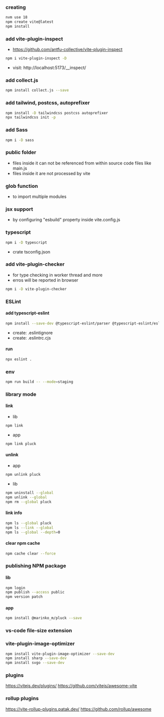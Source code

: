 ### creating
```bash
nvm use 18
npm create vite@latest
npm install
```

### add vite-plugin-inspect
- https://github.com/antfu-collective/vite-plugin-inspect
```bash
npm i vite-plugin-inspect -D
```
- visit: http://localhost:5173/__inspect/


### add collect.js
```bash
npm install collect.js --save
```

### add tailwind, postcss, autoprefixer
```bash
npm install -D tailwindcss postcss autoprefixer
npx tailwindcss init -p
```

### add Sass
```bash
npm i -D sass
```

### public folder
- files inside it can not be referenced from within source code files like main.js
- files inside it are not processed by vite

### glob function
- to import multiple modules

### jsx support
- by configuring "esbuild" property inside vite.config.js

### typescript
```bash
npm i -D typescript
```
- crate tsconfig.json

### add vite-plugin-checker
- for type checking in worker thread and more
- erros will be reported in browser
```bash
npm i -D vite-plugin-checker
```

### ESLint
#### add typescript-eslint
```bash
npm install --save-dev @typescript-eslint/parser @typescript-eslint/eslint-plugin eslint typescript
```
- create: .eslintignore
- create: .eslintrc.cjs
#### run
```bash
npx eslint .
```

### env
```bash
npm run build -- --mode=staging
```

### library mode
#### link
- lib
```bash
npm link
```
- app
```bash
npm link pluck
```

#### unlink
- app
```bash
npm unlink pluck
```
- lib
```bash
npm uninstall --global
npm unlink --global
npm rm --global pluck
```

#### link info
```bash
npm ls --global pluck
npm ls --link --global
npm ls --global --depth=0
```

#### clear npm cache
```bash
npm cache clear --force
```

### publishing NPM package
#### lib
```bash
npm login
npm publish --access public
npm version patch
```
#### app
```bash
npm install @marinko_m/pluck --save
```

### vs-code file-size extension

### vite-plugin-image-optimizer
```bash
npm install vite-plugin-image-optimizer --save-dev
npm install sharp --save-dev
npm install svgo --save-dev
```

### plugins
https://vitejs.dev/plugins/
https://github.com/vitejs/awesome-vite

### rollup plugins
https://vite-rollup-plugins.patak.dev/
https://github.com/rollup/awesome